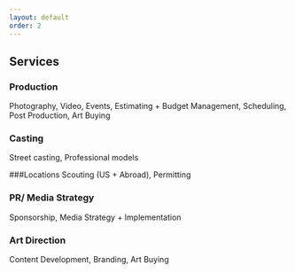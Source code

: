 ```yaml
---
layout: default
order: 2
---
```


## Services

### Production
Photography, Video, Events, Estimating + Budget Management, Scheduling, Post Production, Art Buying

### Casting
Street casting, Professional models

###Locations
Scouting (US + Abroad), Permitting

### PR/ Media Strategy
Sponsorship, Media Strategy + Implementation

### Art Direction
Content Development, Branding, Art Buying
